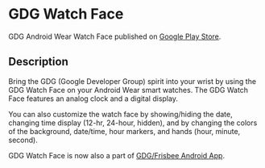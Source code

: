 # GDG Watch Face

GDG Android Wear Watch Face published on [Google Play Store](https://play.google.com/store/apps/details?id=org.gdgph.watchface).


## Description
Bring the GDG (Google Developer Group) spirit into your wrist by using the GDG Watch Face on your Android Wear smart watches. The GDG Watch Face features an analog clock and a digital display. 

You can also customize the watch face by showing/hiding the date, changing time display (12-hr, 24-hour, hidden), and by changing the colors of the background, date/time, hour markers, and hands (hour, minute, second).

GDG Watch Face is now also a part of [GDG/Frisbee Android App](https://play.google.com/store/apps/details?id=org.gdg.frisbee.android).